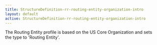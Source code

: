 ```yaml
---
title: StructureDefinition-rr-routing-entity-organization-intro
layout: default
active: StructureDefinition-rr-routing-entity-organization-intro
---
```


The Routing Entity profile is based on the US Core Organization and sets the type to 'Routing Entity'.